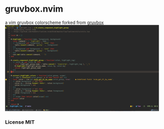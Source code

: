 # gruvbox.nvim
a vim gruvbox colorscheme forked from [gruvbox](https://github.com/ellisonleao/gruvbox.nvim)
![demo](demo.png)

### License MIT
